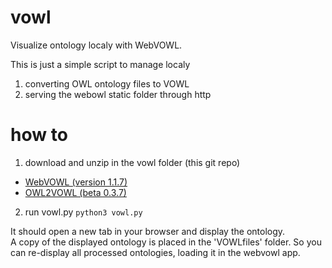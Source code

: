# vowl
Visualize ontology localy with WebVOWL.

This is just a simple script to manage localy 
1. converting OWL ontology files to VOWL
2. serving the webowl static folder through http



# how to

1. download and unzip in the vowl folder (this git repo)
  - [WebVOWL (version 1.1.7)](http://vowl.visualdataweb.org/downloads/webvowl_1.1.7.zip)
  - [OWL2VOWL (beta 0.3.7)](http://vowl.visualdataweb.org/downloads/owl2vowl_0.3.7.zip)
2. run vowl.py 
  `python3 vowl.py`
  
It should open a new tab in your browser and display the ontology.  
A copy of the displayed ontology is placed in the 'VOWLfiles' folder. So you can re-display all processed ontologies, loading it in the webvowl app.

